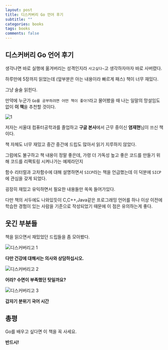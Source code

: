 ```yaml
---
layout: post
title: 디스커버리 Go 언어 후기
subtitle: ""
categories: books
tags: books
comments: false
---
```


## 디스커버리 Go 언어 후기

생각나면 바로 실행에 옮겨버리는 성격인지라 `사고싶다~`고 생각하자마자 바로 사버렸다.

하루만에 5장까지 읽었는데 (앞부분은 아는 내용이라 빠르게 패스) 책이 너무 재밌다.

그냥 술술 읽힌다.

만약에 누군가 `Go를 공부하려면 어떤 책이 좋아?`라고 물어봤을 때 나는 일말의 망설임도 없이 **이 책**을 추천할 것이다.

![1](https://user-images.githubusercontent.com/43809168/77900063-71fa4f00-72b8-11ea-892d-a7481cca2c0e.jpeg)

저자는 서울대 컴퓨터공학과를 졸업하고 **구글 본사**에서 근무 중이신 **염재현**님이 쓰신 책이다.

책 자체도 너무 재밌고 중간 중간에 드립도 많아서 읽기 지루하지 않았다.

그럼에도 불구하고 책 내용이 정말 좋은데, 가령 더 가독성 높고 좋은 코드를 만들기 위해 코드를 리팩토링 시켜나가는 예제라던지

함수 리터럴과 고차함수에 대해 설명하면서 `SICP`라는 책을 언급했는데 이 덕분에 `SICP`에 관심을 갖게 되었다.

굉장히 재밌고 유익하면서 필요한 내용들만 쏙쏙 들어가있다.

다만 책의 서두에도 나와있듯이 C,C++,Java같은 프로그래밍 언어를 하나 이상 이전에 학습한 경험이 있는 사람을 기준으로 작성되었기 때문에 이 점은 유의하는게 좋다.

## 웃긴 부분들

책을 읽으면서 재밌었던 드립들을 좀 모아봤다.

![디스커버리고 1](https://user-images.githubusercontent.com/43809168/77899952-4a0aeb80-72b8-11ea-933a-1174b389b3e1.jpeg)

**다만 건강에 대해서는 의사와 상담하십시오.**

![디스커버리고 2](https://user-images.githubusercontent.com/43809168/77899967-4c6d4580-72b8-11ea-95d3-cd80cab5c7d6.jpeg)

**어라? 수면이 부족했던 탓일까요?**

![디스커버리고 3](https://user-images.githubusercontent.com/43809168/77899968-4d05dc00-72b8-11ea-87c4-7a7e1d3f0039.jpeg)

**갑자기 분위기 국어 시간**

## 총평

Go를 배우고 싶다면 이 책을 꼭 사세요.

**반드시!**
